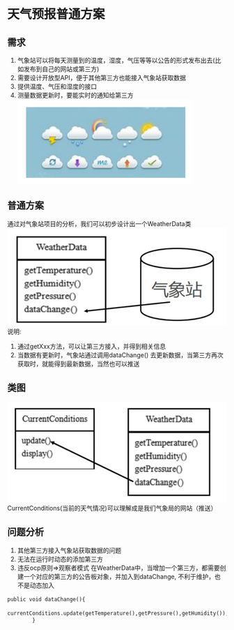 # 天气预报普通方案

## 需求

1) 气象站可以将每天测量到的温度，湿度，气压等等以公告的形式发布出去(比如发布到自己的网站或第三方)
2) 需要设计开放型API，便于其他第三方也能接入气象站获取数据
3) 提供温度、气压和湿度的接口
4) 测量数据更新时，要能实时的通知给第三方 \
   ![img.png](../../../../resources/picture/img59.png)

## 普通方案

通过对气象站项目的分析，我们可以初步设计出一个WeatherData类 \
![img.png](../../../../resources/picture/img60.png) \
说明:

1) 通过getXxx方法，可以让第三方接入，并得到相关信息
2) 当数据有更新时，气象站通过调用dataChange() 去更新数据，当第三方再次获取时，就能得到最新数据，当然也可以推送

## 类图

![img.png](../../../../resources/picture/img61.png) \
CurrentConditions(当前的天气情况)可以理解成是我们气象局的网站（推送）

## 问题分析

1) 其他第三方接入气象站获取数据的问题
2) 无法在运行时动态的添加第三方
3) 违反ocp原则=>观察者模式 在WeatherData中，当增加一个第三方，都需要创建一个对应的第三方的公告板对象，并加入到dataChange, 不利于维护，也不是动态加入

```
public void dataChange(){
        currentConditions.update(getTemperature(),getPressure(),getHumidity());
        }
```

